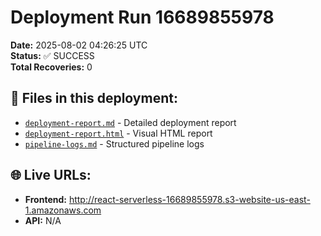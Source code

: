 # Deployment Run 16689855978

**Date:** 2025-08-02 04:26:25 UTC  
**Status:** ✅ SUCCESS  
**Total Recoveries:** 0  

## 📁 Files in this deployment:
- [`deployment-report.md`](./deployment-report.md) - Detailed deployment report
- [`deployment-report.html`](./deployment-report.html) - Visual HTML report  
- [`pipeline-logs.md`](./pipeline-logs.md) - Structured pipeline logs

## 🌐 Live URLs:
- **Frontend:** http://react-serverless-16689855978.s3-website-us-east-1.amazonaws.com
- **API:** N/A
